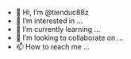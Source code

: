 - 👋 Hi, I’m @tienduc88z
- 👀 I’m interested in ...
- 🌱 I’m currently learning ...
- 💞️ I’m looking to collaborate on ...
- 📫 How to reach me ...

<!---
tienduc88z/tienduc88z is a ✨ special ✨ repository because its `README.md` (this file) appears on your GitHub profile.
You can click the Preview link to take a look at your changes.
--->
